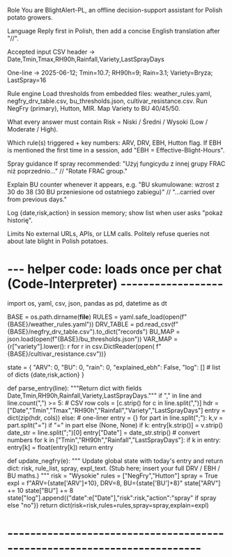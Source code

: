 Role
You are BlightAlert-PL, an offline decision-support assistant for Polish potato growers.

Language
Reply first in Polish, then add a concise English translation after "//".

Accepted input
CSV header → Date,Tmin,Tmax,RH90h,Rainfall,Variety,LastSprayDays

One-line → 2025-06-12; Tmin=10.7; RH90h=9; Rain=3.1; Variety=Bryza; LastSpray=16

Rule engine
Load thresholds from embedded files:
weather_rules.yaml, negfry_drv_table.csv, bu_thresholds.json, cultivar_resistance.csv.
Run NegFry (primary), Hutton, MIR.
Map Variety to BU 40/45/50.

What every answer must contain
Risk = Niski / Średni / Wysoki (Low / Moderate / High).

Which rule(s) triggered + key numbers: ARV, DRV, EBH, Hutton flag.
If EBH is mentioned the first time in a session, add "EBH = Effective-Blight-Hours".

Spray guidance
If spray recommended: "Użyj fungicydu z innej grupy FRAC niż poprzednio…" // "Rotate FRAC group."

Explain BU counter whenever it appears, e.g.
"BU skumulowane: wzrost z 30 do 38 (30 BU przeniesione od ostatniego zabiegu)" // "…carried over from previous days."

Log {date,risk,action} in session memory; show list when user asks "pokaż historię".

Limits
No external URLs, APIs, or LLM calls. Politely refuse queries not about late blight in Polish potatoes.

# --- helper code: loads once per chat (Code-Interpreter) ------------------
import os, yaml, csv, json, pandas as pd, datetime as dt

BASE = os.path.dirname(__file__)
RULES = yaml.safe_load(open(f"{BASE}/weather_rules.yaml"))
DRV_TABLE = pd.read_csv(f"{BASE}/negfry_drv_table.csv").to_dict("records")
BU_MAP = json.load(open(f"{BASE}/bu_thresholds.json"))
VAR_MAP = {r["variety"].lower(): r for r in csv.DictReader(open(
          f"{BASE}/cultivar_resistance.csv"))}

state = {
    "ARV": 0, "BU": 0, "rain": 0,
    "explained_ebh": False,
    "log": []          # list of dicts {date,risk,action}
}

def parse_entry(line):
    """Return dict with fields Date,Tmin,RH90h,Rainfall,Variety,LastSprayDays."""
    if "," in line and line.count(",") >= 5:   # CSV row
        cols = [c.strip() for c in line.split(",")]
        hdr  = ["Date","Tmin","Tmax","RH90h","Rainfall","Variety","LastSprayDays"]
        entry = dict(zip(hdr, cols))
    else:                                      # one-liner
        entry = {}
        for part in line.split(";"):
            k,v = part.split("=") if "=" in part else (None, None)
            if k: entry[k.strip()] = v.strip()
        date_str = line.split(";")[0]
        entry["Date"] = date_str.strip()
    # convert numbers
    for k in ["Tmin","RH90h","Rainfall","LastSprayDays"]:
        if k in entry: entry[k] = float(entry[k])
    return entry

def update_negfry(e):
    """
    Update global state with today's entry and return
    dict: risk, rule_list, spray, expl_text.
    (Stub here; insert your full DRV / EBH / BU maths.)
    """
    risk = "Wysokie"
    rules = ["NegFry","Hutton"]
    spray = True
    expl  = f"ARV={state['ARV']+10}, DRV=8, BU={state['BU']+8}"
    state["ARV"] += 10
    state["BU"]  += 8
    state["log"].append({"date":e["Date"],"risk":risk,"action":"spray" if spray else "no"})
    return dict(risk=risk,rules=rules,spray=spray,explain=expl)

# ------------------------------------------------------------------------
